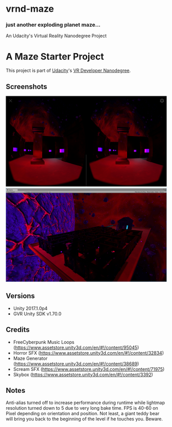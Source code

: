 # vrnd-maze
### just another exploding planet maze...

An Udacity's Virtual Reality Nanodegree Project

# A Maze Starter Project

This project is part of [Udacity](https://www.udacity.com "Udacity - Be in demand")'s [VR Developer Nanodegree](https://www.udacity.com/course/vr-developer-nanodegree--nd017).

## Screenshots
![Alt text](/Screenshot_TheBeginning.png?raw=true "It Begins")
![Alt text](/Screenshot_Overview.png?raw=true "Birds eye, erm, spacecrafts eye view")

## Versions
- Unity 2017.1.0p4
- GVR Unity SDK v1.70.0

## Credits
- FreeCyberpunk Music Loops (https://www.assetstore.unity3d.com/en/#!/content/95045)
- Horror SFX (https://www.assetstore.unity3d.com/en/#!/content/32834)
- Maze Generator (https://www.assetstore.unity3d.com/en/#!/content/38689)
- Scream SFX (https://www.assetstore.unity3d.com/en/#!/content/71975)
- Skybox (https://www.assetstore.unity3d.com/en/#!/content/3392)

## Notes
Anti-alias turned off to increase performance during runtime while lightmap resolution turned down to 5 due to very long bake time.  FPS is 40-60 on Pixel depending on orientation and position. Not least, a giant teddy bear will bring you back to the beginning of the level if he touches you. Beware.
